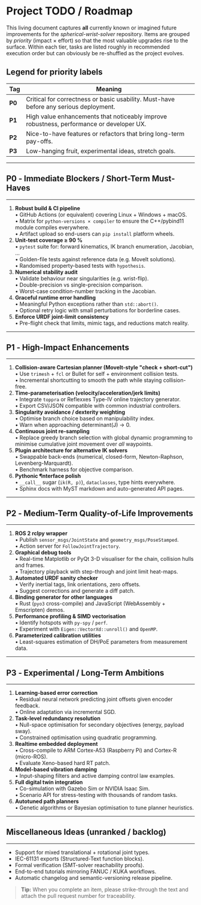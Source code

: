 # Project TODO / Roadmap

This living document captures **all** currently known or imagined future
improvements for the *spherical-wrist-solver* repository.  Items are grouped
by *priority* (impact × effort) so that the most valuable upgrades rise to the
surface.  Within each tier, tasks are listed roughly in recommended execution
order but can obviously be re-shuffled as the project evolves.

Legend for priority labels
--------------------------
| Tag | Meaning                                            |
|-----|----------------------------------------------------|
| **P0** | Critical for correctness or basic usability. Must-have before any serious deployment. |
| **P1** | High value enhancements that noticeably improve robustness, performance or developer UX. |
| **P2** | Nice-to-have features or refactors that bring long-term pay-offs. |
| **P3** | Low-hanging fruit, experimental ideas, stretch goals. |

-------------------------------------------------------------------------------
## P0 ‑ Immediate Blockers / Short-Term Must-Haves
-------------------------------------------------------------------------------
1. **Robust build & CI pipeline**  
   • GitHub Actions (or equivalent) covering Linux + Windows + macOS.  
   • Matrix for `python-versions × compiler` to ensure the C++/pybind11 module
     compiles everywhere.  
   • Artifact upload so end-users can `pip install` platform wheels.
2. **Unit-test coverage ≥ 90 %**  
   • `pytest` suite for: forward kinematics, IK branch enumeration, Jacobian, …  
   • Golden-file tests against reference data (e.g. MoveIt solutions).  
   • Randomised property-based tests with `hypothesis`.
3. **Numerical stability audit**  
   • Validate behaviour near singularities (e.g. wrist-flip).  
   • Double-precision vs single-precision comparison.  
   • Worst-case condition-number tracking in the Jacobian.
4. **Graceful runtime error handling**  
   • Meaningful Python exceptions rather than `std::abort()`.  
   • Optional retry logic with small perturbations for borderline cases.
5. **Enforce URDF joint-limit consistency**  
   • Pre-flight check that limits, mimic tags, and reductions match reality.

-------------------------------------------------------------------------------
## P1 ‑ High-Impact Enhancements
-------------------------------------------------------------------------------
1. **Collision-aware Cartesian planner (MoveIt-style "check + short-cut")**  
   • Use `trimesh` + `fcl` or Bullet for self + environment collision tests.  
   • Incremental shortcutting to smooth the path while staying collision-free.
2. **Time-parameterisation (velocity/acceleration/jerk limits)**  
   • Integrate `toppra` or Reflexxes Type-IV online trajectory generator.  
   • Export CSV/JSON compatible with common industrial controllers.
3. **Singularity avoidance / dexterity weighting**  
   • Optimise branch choice based on manipulability index.  
   • Warn when approaching determinant(J) → 0.
4. **Continuous joint re-sampling**  
   • Replace greedy branch selection with global dynamic programming to
     minimise cumulative joint movement over *all* waypoints.
5. **Plugin architecture for alternative IK solvers**  
   • Swappable back-ends (numerical, closed-form, Newton-Raphson, Levenberg-Marquardt).  
   • Benchmark harness for objective comparison.
6. **Pythonic ¶nterface polish**  
   • `__call__` sugar (`ik(R, p)`), `dataclasses`, type hints everywhere.  
   • Sphinx docs with MyST markdown and auto-generated API pages.

-------------------------------------------------------------------------------
## P2 ‑ Medium-Term Quality-of-Life Improvements
-------------------------------------------------------------------------------
1. **ROS 2 rclpy wrapper**  
   • Publish `sensor_msgs/JointState` and `geometry_msgs/PoseStamped`.  
   • Action server for `FollowJointTrajectory`.
2. **Graphical debug tools**  
   • Real-time Matplotlib or PyQt 3-D visualiser for the chain, collision hulls
     and frames.  
   • Trajectory playback with step-through and joint limit heat-maps.
3. **Automated URDF sanity checker**  
   • Verify inertial tags, link orientations, zero offsets.  
   • Suggest corrections and generate a diff patch.
4. **Binding generator for other languages**  
   • Rust (`pyo3` cross-compile) and JavaScript (WebAssembly + Emscripten) demos.
5. **Performance profiling & SIMD vectorisation**  
   • Identify hotspots with `py-spy` / `perf`.  
   • Experiment with `Eigen::VectorXd::unroll()` and `OpenMP`.
6. **Parameterized calibration utilities**  
   • Least-squares estimation of DH/PoE parameters from measurement data.

-------------------------------------------------------------------------------
## P3 ‑ Experimental / Long-Term Ambitions
-------------------------------------------------------------------------------
1. **Learning-based error correction**  
   • Residual neural network predicting joint offsets given encoder feedback.  
   • Online adaptation via incremental SGD.
2. **Task-level redundancy resolution**  
   • Null-space optimisation for secondary objectives (energy, payload sway).  
   • Constrained optimisation using quadratic programming.
3. **Realtime embedded deployment**  
   • Cross-compile to ARM Cortex-A53 (Raspberry Pi) and Cortex-R (micro-ROS).  
   • Evaluate Xeno-based hard RT patch.
4. **Model-based vibration damping**  
   • Input-shaping filters and active damping control law examples.
5. **Full digital twin integration**  
   • Co-simulation with Gazebo Sim or NVIDIA Isaac Sim.  
   • Scenario API for stress-testing with thousands of random tasks.
6. **Autotuned path planners**  
   • Genetic algorithms or Bayesian optimisation to tune planner heuristics.

-------------------------------------------------------------------------------
## Miscellaneous Ideas (unranked / backlog)
-------------------------------------------------------------------------------
* Support for mixed translational + rotational joint types.  
* IEC-61131 exports (Structured-Text function blocks).  
* Formal verification (SMT-solver reachability proofs).  
* End-to-end tutorials mirroring FANUC / KUKA workflows.  
* Automatic changelog and semantic-versioning release pipeline.

> **Tip:** When you complete an item, please strike-through the text and attach
> the pull request number for traceability. 